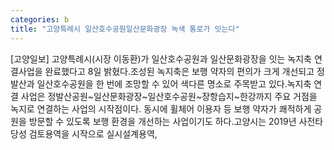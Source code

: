 ```yaml
---
categories: b
title: "고양특례시 일산호수공원일산문화광장 녹색 통로가 잇는다"
---
```

[고양일보] 고양특례시(시장 이동환)가 일산호수공원과 일산문화광장을 잇는 녹지축 연결사업을 완료했다고 8일 밝혔다.조성된 녹지축은 보행 약자의 편의가 크게 개선되고 정발산과 일산호수공원을 한 번에 조망할 수 있어 색다른 명소로 주목받고 있다.녹지축 연결 사업은 정발산공원~일산문화광장~일산호수공원~장항습지~한강까지 주요 거점을 녹지로 연결하는 사업의 시작점이다. 동시에 휠체어 이용자 등 보행 약자가 쾌적하게 공원을 방문할 수 있도록 보행 환경을 개선하는 사업이기도 하다.고양시는 2019년 사전타당성 검토용역을 시작으로 실시설계용역,